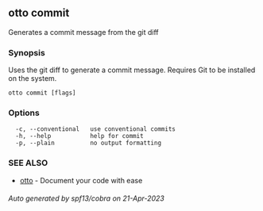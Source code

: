 ## otto commit

Generates a commit message from the git diff

### Synopsis

Uses the git diff to generate a commit message. Requires Git to be installed on the system.

```
otto commit [flags]
```

### Options

```
  -c, --conventional   use conventional commits
  -h, --help           help for commit
  -p, --plain          no output formatting
```

### SEE ALSO

* [otto](otto.md)	 - Document your code with ease

###### Auto generated by spf13/cobra on 21-Apr-2023
